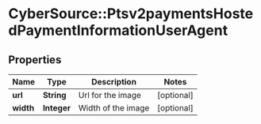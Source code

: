 # CyberSource::Ptsv2paymentsHostedPaymentInformationUserAgent

## Properties
Name | Type | Description | Notes
------------ | ------------- | ------------- | -------------
**url** | **String** | Url for the image | [optional] 
**width** | **Integer** | Width of the image | [optional] 


